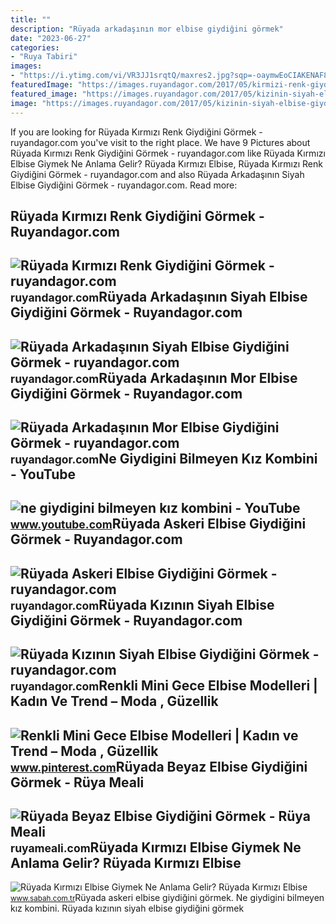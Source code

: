 ```yaml
---
title: ""
description: "Rüyada arkadaşının mor elbise giydiğini görmek"
date: "2023-06-27"
categories:
- "Ruya Tabiri"
images:
- "https://i.ytimg.com/vi/VR3JJ1srqtQ/maxres2.jpg?sqp=-oaymwEoCIAKENAF8quKqQMcGADwAQH4Ac4EgAKACooCDAgAEAEYWSBZKFkwDw==&amp;rs=AOn4CLDd_WnfF9xw620UWxF2EPpQKUiW1w"
featuredImage: "https://images.ruyandagor.com/2017/05/kirmizi-renk-giydigini-gormek-0114.jpg"
featured_image: "https://images.ruyandagor.com/2017/05/kizinin-siyah-elbise-giydigini-gormek-1843.jpg"
image: "https://images.ruyandagor.com/2017/05/kizinin-siyah-elbise-giydigini-gormek-1843.jpg"
---
```


If you are looking for Rüyada Kırmızı Renk Giydiğini Görmek - ruyandagor.com you've visit to the right place. We have 9 Pictures about Rüyada Kırmızı Renk Giydiğini Görmek - ruyandagor.com like Rüyada Kırmızı Elbise Giymek Ne Anlama Gelir? Rüyada Kırmızı Elbise, Rüyada Kırmızı Renk Giydiğini Görmek - ruyandagor.com and also Rüyada Arkadaşının Siyah Elbise Giydiğini Görmek - ruyandagor.com. Read more:

Rüyada Kırmızı Renk Giydiğini Görmek - Ruyandagor.com
-----------------------------------------------------

 ![Rüyada Kırmızı Renk Giydiğini Görmek - ruyandagor.com](https://images.ruyandagor.com/2017/05/kirmizi-renk-giydigini-gormek-0114.jpg) <small>ruyandagor.com</small>Rüyada Arkadaşının Siyah Elbise Giydiğini Görmek - Ruyandagor.com
-----------------------------------------------------------------

 ![Rüyada Arkadaşının Siyah Elbise Giydiğini Görmek - ruyandagor.com](https://images.ruyandagor.com/2017/05/arkadasinin-siyah-elbise-giydigini-gormek-1316.jpg) <small>ruyandagor.com</small>Rüyada Arkadaşının Mor Elbise Giydiğini Görmek - Ruyandagor.com
---------------------------------------------------------------

 ![Rüyada Arkadaşının Mor Elbise Giydiğini Görmek - ruyandagor.com](https://images.ruyandagor.com/2017/05/arkadasinin-mor-elbise-giydigini-gormek-0810.jpg) <small>ruyandagor.com</small>Ne Giydigini Bilmeyen Kız Kombini - YouTube
-------------------------------------------

 ![ne giydigini bilmeyen kız kombini - YouTube](https://i.ytimg.com/vi/VR3JJ1srqtQ/maxres2.jpg?sqp=-oaymwEoCIAKENAF8quKqQMcGADwAQH4Ac4EgAKACooCDAgAEAEYWSBZKFkwDw==&rs=AOn4CLDd_WnfF9xw620UWxF2EPpQKUiW1w) <small>www.youtube.com</small>Rüyada Askeri Elbise Giydiğini Görmek - Ruyandagor.com
------------------------------------------------------

 ![Rüyada Askeri Elbise Giydiğini Görmek - ruyandagor.com](https://images.ruyandagor.com/2017/04/kirmizi-elbise-giydigini-gormek-1121.jpg) <small>ruyandagor.com</small>Rüyada Kızının Siyah Elbise Giydiğini Görmek - Ruyandagor.com
-------------------------------------------------------------

 ![Rüyada Kızının Siyah Elbise Giydiğini Görmek - ruyandagor.com](https://images.ruyandagor.com/2017/05/kizinin-siyah-elbise-giydigini-gormek-1843.jpg) <small>ruyandagor.com</small>Renkli Mini Gece Elbise Modelleri | Kadın Ve Trend – Moda , Güzellik
--------------------------------------------------------------------

 ![Renkli Mini Gece Elbise Modelleri | Kadın ve Trend – Moda , Güzellik](https://i.pinimg.com/736x/c4/48/40/c4484041b0332fe0e874ded7344637e2.jpg) <small>www.pinterest.com</small>Rüyada Beyaz Elbise Giydiğini Görmek - Rüya Meali
-------------------------------------------------

 ![Rüyada Beyaz Elbise Giydiğini Görmek - Rüya Meali](http://ruyameali.com/wp-content/uploads/2019/07/ruyada-beyaz-elbise-giydigini-gormek-810x506.jpg) <small>ruyameali.com</small>Rüyada Kırmızı Elbise Giymek Ne Anlama Gelir? Rüyada Kırmızı Elbise
-------------------------------------------------------------------

 ![Rüyada Kırmızı Elbise Giymek Ne Anlama Gelir? Rüyada Kırmızı Elbise](https://iasbh.tmgrup.com.tr/16319e/752/395/0/97/724/477?u=https://isbh.tmgrup.com.tr/sbh/2022/04/25/ruyada-kirmizi-elbise-giymek-ne-anlama-gelir-ruyada-kendinin-veya-baska-birinin-kirmizi-elbise-giydigini-gorme-1650889144014.jpg) <small>www.sabah.com.tr</small>Rüyada askeri elbise giydiğini görmek. Ne giydigini bilmeyen kız kombini. Rüyada kızının siyah elbise giydiğini görmek

